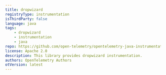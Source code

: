 ```yaml
---
title: dropwizard
registryType: instrumentation
isThirdParty: false
language: java
tags:
    - dropwizard
    - instrumentation
    - java
repo: https://github.com/open-telemetry/opentelemetry-java-instrumentation/tree/main/instrumentation/dropwizard
license: Apache 2.0
description: This library provides dropwizard instrumentation.
authors: OpenTelemetry Authors
otVersion: latest
---
```

